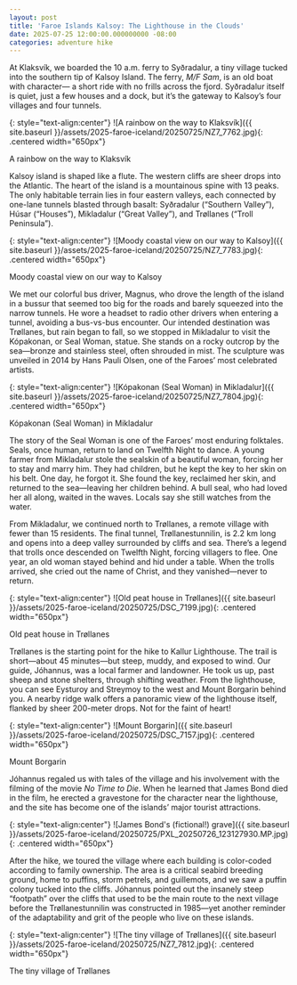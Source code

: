 ```yaml
---
layout: post
title: 'Faroe Islands Kalsoy: The Lighthouse in the Clouds'
date: 2025-07-25 12:00:00.000000000 -08:00
categories: adventure hike
---
```

<link rel="stylesheet" href="{{ site.baseurl }}/post-styles.css">

At Klaksvík, we boarded the 10 a.m. ferry to Syðradalur, a tiny village tucked into the southern tip of Kalsoy Island. The ferry, *M/F Sam*, is an old boat with character— a short ride with no frills across the fjord. Syðradalur itself is quiet, just a few houses and a dock, but it’s the gateway to Kalsoy’s four villages and four tunnels. 

{: style="text-align:center"}
![A rainbow on the way to Klaksvík]({{ site.baseurl }}/assets/2025-faroe-iceland/20250725/NZ7_7762.jpg){: .centered width="650px"}
<div class="descriptioninline">A rainbow on the way to Klaksvík</div>

Kalsoy island is shaped like a flute. The western cliffs are sheer drops into the Atlantic. The heart of the island is a mountainous spine with 13 peaks. The only habitable terrain lies in four eastern valleys, each connected by one-lane tunnels blasted through basalt: Syðradalur (“Southern Valley”), Húsar (“Houses”), Mikladalur (“Great Valley”), and Trøllanes (“Troll Peninsula”). 

{: style="text-align:center"}
![Moody coastal view on our way to Kalsoy]({{ site.baseurl }}/assets/2025-faroe-iceland/20250725/NZ7_7783.jpg){: .centered width="650px"}
<div class="descriptioninline">Moody coastal view on our way to Kalsoy</div>

We met our colorful bus driver, Magnus, who drove the length of the island in a bussur that seemed too big for the roads and barely squeezed into the narrow tunnels. He wore a headset to radio other drivers when entering a tunnel, avoiding a bus-vs-bus encounter. Our intended destination was Trøllanes, but rain began to fall, so we stopped in Mikladalur to visit the Kópakonan, or Seal Woman, statue. She stands on a rocky outcrop by the sea—bronze and stainless steel, often shrouded in mist. The sculpture was unveiled in 2014 by Hans Pauli Olsen, one of the Faroes’ most celebrated artists. 

{: style="text-align:center"}
![Kópakonan (Seal Woman) in Mikladalur]({{ site.baseurl }}/assets/2025-faroe-iceland/20250725/NZ7_7804.jpg){: .centered width="650px"}
<div class="descriptioninline">Kópakonan (Seal Woman) in Mikladalur</div>

The story of the Seal Woman is one of the Faroes’ most enduring folktales. Seals, once human, return to land on Twelfth Night to dance. A young farmer from Mikladalur stole the sealskin of a beautiful woman, forcing her to stay and marry him. They had children, but he kept the key to her skin on his belt. One day, he forgot it. She found the key, reclaimed her skin, and returned to the sea—leaving her children behind. A bull seal, who had loved her all along, waited in the waves. Locals say she still watches from the water. 

From Mikladalur, we continued north to Trøllanes, a remote village with fewer than 15 residents. The final tunnel, Trøllanestunnilin, is 2.2 km long and opens into a deep valley surrounded by cliffs and sea. There’s a legend that trolls once descended on Twelfth Night, forcing villagers to flee. One year, an old woman stayed behind and hid under a table. When the trolls arrived, she cried out the name of Christ, and they vanished—never to return. 

{: style="text-align:center"}
![Old peat house in Trøllanes]({{ site.baseurl }}/assets/2025-faroe-iceland/20250725/DSC_7199.jpg){: .centered width="650px"}
<div class="descriptioninline">Old peat house in Trøllanes</div>

Trøllanes is the starting point for the hike to Kallur Lighthouse. The trail is short—about 45 minutes—but steep, muddy, and exposed to wind. Our guide, Jóhannus, was a local farmer and landowner. He took us up, past sheep and stone shelters, through shifting weather. From the lighthouse, you can see Eysturoy and Streymoy to the west and Mount Borgarin behind you. A nearby ridge walk offers a panoramic view of the lighthouse itself, flanked by sheer 200-meter drops. Not for the faint of heart! 

{: style="text-align:center"}
![Mount Borgarin]({{ site.baseurl }}/assets/2025-faroe-iceland/20250725/DSC_7157.jpg){: .centered width="650px"}
<div class="descriptioninline">Mount Borgarin</div>

Jóhannus regaled us with tales of the village and his involvement with the filming of the movie *No Time to Die*. When he learned that James Bond died in the film, he erected a gravestone for the character near the lighthouse, and the site has become one of the islands’ major tourist attractions. 

{: style="text-align:center"}
![James Bond's (fictional!) grave]({{ site.baseurl }}/assets/2025-faroe-iceland/20250725/PXL_20250726_123127930.MP.jpg){: .centered width="650px"}

After the hike, we toured the village where each building is color-coded according to family ownership. The area is a critical seabird breeding ground, home to puffins, storm petrels, and guillemots, and we saw a puffin colony tucked into the cliffs. Jóhannus pointed out the insanely steep “footpath” over the cliffs that used to be the main route to the next village before the Trøllanestunnilin was constructed in 1985—yet another reminder of the adaptability and grit of the people who live on these islands. 

{: style="text-align:center"}
![The tiny village of Trøllanes]({{ site.baseurl }}/assets/2025-faroe-iceland/20250725/NZ7_7812.jpg){: .centered width="650px"}
<div class="descriptioninline">The tiny village of Trøllanes</div>

